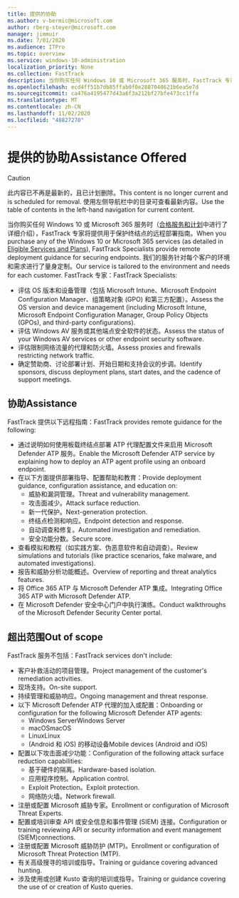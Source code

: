```yaml
---
title: 提供的协助
ms.author: v-bermic@microsoft.com
author: rberg-steyer@microsoft.com
manager: jimmuir
ms.date: 7/01/2020
ms.audience: ITPro
ms.topic: overview
ms.service: windows-10-administration
localization_priority: None
ms.collection: FastTrack
description: 当你购买任何 Windows 10 或 Microsoft 365 服务时，FastTrack 专家将提供用于保护终结点的远程部署指南。 我们的服务针对每个客户的环境和需求进行了量身定制。
ms.openlocfilehash: ecd4ff51b7db85ffab0f0e2887040621b6ea5e7d
ms.sourcegitcommit: ca476a4195477d43a6f3a212bf27bfe473cc1ffa
ms.translationtype: MT
ms.contentlocale: zh-CN
ms.lasthandoff: 11/02/2020
ms.locfileid: "48827270"
---
```

# <a name="assistance-offered"></a><span data-ttu-id="00fc3-104">提供的协助</span><span class="sxs-lookup"><span data-stu-id="00fc3-104">Assistance Offered</span></span>  

> [!CAUTION]
> <span data-ttu-id="00fc3-105">此内容已不再是最新的，且已计划删除。</span><span class="sxs-lookup"><span data-stu-id="00fc3-105">This content is no longer current and is scheduled for removal.</span></span> <span data-ttu-id="00fc3-106">使用左侧导航栏中的目录可查看最新内容。</span><span class="sxs-lookup"><span data-stu-id="00fc3-106">Use the table of contents in the left-hand navigation for current content.</span></span>

<span data-ttu-id="00fc3-107">当你购买任何 Windows 10 或 Microsoft 365 服务时（[合格服务和计划](M365-eligible-services-and-plans.md)中进行了详细介绍），FastTrack 专家将提供用于保护终结点的远程部署指南。</span><span class="sxs-lookup"><span data-stu-id="00fc3-107">When you purchase any of the Windows 10 or Microsoft 365 services (as detailed in [Eligible Services and Plans](M365-eligible-services-and-plans.md)), FastTrack Specialists provide remote deployment guidance for securing endpoints.</span></span> <span data-ttu-id="00fc3-108">我们的服务针对每个客户的环境和需求进行了量身定制。</span><span class="sxs-lookup"><span data-stu-id="00fc3-108">Our service is tailored to the environment and needs for each customer.</span></span> <span data-ttu-id="00fc3-109">FastTrack 专家：</span><span class="sxs-lookup"><span data-stu-id="00fc3-109">FastTrack Specialists:</span></span>
- <span data-ttu-id="00fc3-110">评估 OS 版本和设备管理（包括 Microsoft Intune、Microsoft Endpoint Configuration Manager、组策略对象 (GPO) 和第三方配置）。</span><span class="sxs-lookup"><span data-stu-id="00fc3-110">Assess the OS version and device management (including Microsoft Intune, Microsoft Endpoint Configuration Manager, Group Policy Objects (GPOs), and third-party configurations).</span></span>
- <span data-ttu-id="00fc3-111">评估 Windows AV 服务或其他端点安全软件的状态。</span><span class="sxs-lookup"><span data-stu-id="00fc3-111">Assess the status of your Windows AV services or other endpoint security software.</span></span>
- <span data-ttu-id="00fc3-112">评估限制网络流量的代理和防火墙。</span><span class="sxs-lookup"><span data-stu-id="00fc3-112">Assess proxies and firewalls restricting network traffic.</span></span>
- <span data-ttu-id="00fc3-113">确定赞助商、讨论部署计划、开始日期和支持会议的步调。</span><span class="sxs-lookup"><span data-stu-id="00fc3-113">Identify sponsors, discuss deployment plans, start dates, and the cadence of support meetings.</span></span>

## <a name="assistance"></a><span data-ttu-id="00fc3-114">协助</span><span class="sxs-lookup"><span data-stu-id="00fc3-114">Assistance</span></span>

<span data-ttu-id="00fc3-115">FastTrack 提供以下远程指南：</span><span class="sxs-lookup"><span data-stu-id="00fc3-115">FastTrack provides remote guidance for the following:</span></span>
- <span data-ttu-id="00fc3-116">通过说明如何使用板载终结点部署 ATP 代理配置文件来启用 Microsoft Defender ATP 服务。</span><span class="sxs-lookup"><span data-stu-id="00fc3-116">Enable the Microsoft Defender ATP service by explaining how to deploy an ATP agent profile using an onboard endpoint.</span></span>
- <span data-ttu-id="00fc3-117">在以下方面提供部署指导、配置帮助和教育：</span><span class="sxs-lookup"><span data-stu-id="00fc3-117">Provide deployment guidance, configuration assistance, and education on:</span></span>
    - <span data-ttu-id="00fc3-118">威胁和漏洞管理。</span><span class="sxs-lookup"><span data-stu-id="00fc3-118">Threat and vulnerability management.</span></span>
    - <span data-ttu-id="00fc3-119">攻击面减少。</span><span class="sxs-lookup"><span data-stu-id="00fc3-119">Attack surface reduction.</span></span>
    - <span data-ttu-id="00fc3-120">新一代保护。</span><span class="sxs-lookup"><span data-stu-id="00fc3-120">Next-generation protection.</span></span>
    - <span data-ttu-id="00fc3-121">终结点检测和响应。</span><span class="sxs-lookup"><span data-stu-id="00fc3-121">Endpoint detection and response.</span></span>
    - <span data-ttu-id="00fc3-122">自动调查和修复。</span><span class="sxs-lookup"><span data-stu-id="00fc3-122">Automated investigation and remediation.</span></span>
    - <span data-ttu-id="00fc3-123">安全功能分数。</span><span class="sxs-lookup"><span data-stu-id="00fc3-123">Secure score.</span></span>
- <span data-ttu-id="00fc3-124">查看模拟和教程（如实践方案、伪恶意软件和自动调查）。</span><span class="sxs-lookup"><span data-stu-id="00fc3-124">Review simulations and tutorials (like practice scenarios, fake malware, and automated investigations).</span></span>
- <span data-ttu-id="00fc3-125">报告和威胁分析功能概述。</span><span class="sxs-lookup"><span data-stu-id="00fc3-125">Overview of reporting and threat analytics features.</span></span>
- <span data-ttu-id="00fc3-126">将 Office 365 ATP 与 Microsoft Defender ATP 集成。</span><span class="sxs-lookup"><span data-stu-id="00fc3-126">Integrating Office 365 ATP with Microsoft Defender ATP.</span></span>
- <span data-ttu-id="00fc3-127">在 Microsoft Defender 安全中心门户中执行演练。</span><span class="sxs-lookup"><span data-stu-id="00fc3-127">Conduct walkthroughs of the Microsoft Defender Security Center portal.</span></span>

## <a name="out-of-scope"></a><span data-ttu-id="00fc3-128">超出范围</span><span class="sxs-lookup"><span data-stu-id="00fc3-128">Out of scope</span></span>

<span data-ttu-id="00fc3-129">FastTrack 服务不包括：</span><span class="sxs-lookup"><span data-stu-id="00fc3-129">FastTrack services don't include:</span></span>
- <span data-ttu-id="00fc3-130">客户补救活动的项目管理。</span><span class="sxs-lookup"><span data-stu-id="00fc3-130">Project management of the customer's remediation activities.</span></span>
- <span data-ttu-id="00fc3-131">现场支持。</span><span class="sxs-lookup"><span data-stu-id="00fc3-131">On-site support.</span></span>
- <span data-ttu-id="00fc3-132">持续管理和威胁响应。</span><span class="sxs-lookup"><span data-stu-id="00fc3-132">Ongoing management and threat response.</span></span>
- <span data-ttu-id="00fc3-133">以下 Microsoft Defender ATP 代理的加入或配置：</span><span class="sxs-lookup"><span data-stu-id="00fc3-133">Onboarding or configuration for the following Microsoft Defender ATP agents:</span></span>
   - <span data-ttu-id="00fc3-134">Windows Server</span><span class="sxs-lookup"><span data-stu-id="00fc3-134">Windows Server</span></span>
   - <span data-ttu-id="00fc3-135">macOS</span><span class="sxs-lookup"><span data-stu-id="00fc3-135">macOS</span></span>
   - <span data-ttu-id="00fc3-136">Linux</span><span class="sxs-lookup"><span data-stu-id="00fc3-136">Linux</span></span>
   - <span data-ttu-id="00fc3-137"> (Android 和 iOS) 的移动设备</span><span class="sxs-lookup"><span data-stu-id="00fc3-137">Mobile devices (Android and iOS)</span></span>
- <span data-ttu-id="00fc3-138">配置以下攻击面减少功能：</span><span class="sxs-lookup"><span data-stu-id="00fc3-138">Configuration of the following attack surface reduction capabilities:</span></span>
    - <span data-ttu-id="00fc3-139">基于硬件的隔离。</span><span class="sxs-lookup"><span data-stu-id="00fc3-139">Hardware-based isolation.</span></span>
    - <span data-ttu-id="00fc3-140">应用程序控制。</span><span class="sxs-lookup"><span data-stu-id="00fc3-140">Application control.</span></span>
    - <span data-ttu-id="00fc3-141">Exploit Protection。</span><span class="sxs-lookup"><span data-stu-id="00fc3-141">Exploit protection.</span></span>
    - <span data-ttu-id="00fc3-142">网络防火墙。</span><span class="sxs-lookup"><span data-stu-id="00fc3-142">Network firewall.</span></span>
- <span data-ttu-id="00fc3-143">注册或配置 Microsoft 威胁专家。</span><span class="sxs-lookup"><span data-stu-id="00fc3-143">Enrollment or configuration of Microsoft Threat Experts.</span></span>
- <span data-ttu-id="00fc3-144">配置或培训审查 API 或安全信息和事件管理 (SIEM) 连接。</span><span class="sxs-lookup"><span data-stu-id="00fc3-144">Configuration or training reviewing API or security information and event management (SIEM)connections.</span></span>
- <span data-ttu-id="00fc3-145">注册或配置 Microsoft 威胁防护 (MTP)。</span><span class="sxs-lookup"><span data-stu-id="00fc3-145">Enrollment or configuration of Microsoft Threat Protection (MTP).</span></span>
- <span data-ttu-id="00fc3-146">有关高级搜寻的培训或指导。</span><span class="sxs-lookup"><span data-stu-id="00fc3-146">Training or guidance covering advanced hunting.</span></span>
- <span data-ttu-id="00fc3-147">涉及使用或创建 Kusto 查询的培训或指导。</span><span class="sxs-lookup"><span data-stu-id="00fc3-147">Training or guidance covering the use of or creation of Kusto queries.</span></span>
